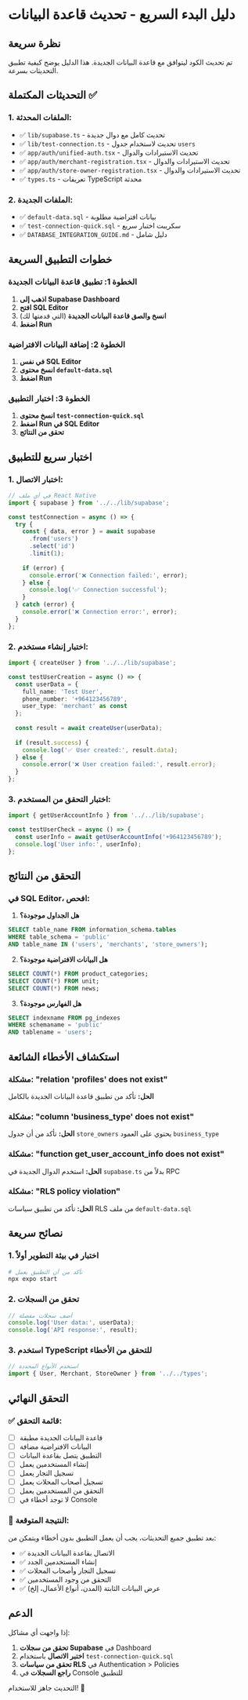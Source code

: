 # دليل البدء السريع - تحديث قاعدة البيانات

## نظرة سريعة

تم تحديث الكود ليتوافق مع قاعدة البيانات الجديدة. هذا الدليل يوضح كيفية تطبيق التحديثات بسرعة.

## التحديثات المكتملة ✅

### 1. الملفات المحدثة:
- ✅ `lib/supabase.ts` - تحديث كامل مع دوال جديدة
- ✅ `lib/test-connection.ts` - تحديث لاستخدام جدول `users`
- ✅ `app/auth/unified-auth.tsx` - تحديث الاستيرادات والدوال
- ✅ `app/auth/merchant-registration.tsx` - تحديث الاستيرادات والدوال
- ✅ `app/auth/store-owner-registration.tsx` - تحديث الاستيرادات والدوال
- ✅ `types.ts` - تعريفات TypeScript محدثة

### 2. الملفات الجديدة:
- ✅ `default-data.sql` - بيانات افتراضية مطلوبة
- ✅ `test-connection-quick.sql` - سكريبت اختبار سريع
- ✅ `DATABASE_INTEGRATION_GUIDE.md` - دليل شامل

## خطوات التطبيق السريعة

### الخطوة 1: تطبيق قاعدة البيانات الجديدة

1. **اذهب إلى Supabase Dashboard**
2. **افتح SQL Editor**
3. **انسخ والصق قاعدة البيانات الجديدة** (التي قدمتها لك)
4. **اضغط Run**

### الخطوة 2: إضافة البيانات الافتراضية

1. **في نفس SQL Editor**
2. **انسخ محتوى `default-data.sql`**
3. **اضغط Run**

### الخطوة 3: اختبار التطبيق

1. **انسخ محتوى `test-connection-quick.sql`**
2. **اضغط Run في SQL Editor**
3. **تحقق من النتائج**

## اختبار سريع للتطبيق

### 1. اختبار الاتصال:
```typescript
// في أي ملف React Native
import { supabase } from '../../lib/supabase';

const testConnection = async () => {
  try {
    const { data, error } = await supabase
      .from('users')
      .select('id')
      .limit(1);
    
    if (error) {
      console.error('❌ Connection failed:', error);
    } else {
      console.log('✅ Connection successful');
    }
  } catch (error) {
    console.error('❌ Connection error:', error);
  }
};
```

### 2. اختبار إنشاء مستخدم:
```typescript
import { createUser } from '../../lib/supabase';

const testUserCreation = async () => {
  const userData = {
    full_name: 'Test User',
    phone_number: '+964123456789',
    user_type: 'merchant' as const
  };
  
  const result = await createUser(userData);
  
  if (result.success) {
    console.log('✅ User created:', result.data);
  } else {
    console.error('❌ User creation failed:', result.error);
  }
};
```

### 3. اختبار التحقق من المستخدم:
```typescript
import { getUserAccountInfo } from '../../lib/supabase';

const testUserCheck = async () => {
  const userInfo = await getUserAccountInfo('+964123456789');
  console.log('User info:', userInfo);
};
```

## التحقق من النتائج

### في SQL Editor، افحص:

1. **هل الجداول موجودة؟**
```sql
SELECT table_name FROM information_schema.tables 
WHERE table_schema = 'public' 
AND table_name IN ('users', 'merchants', 'store_owners');
```

2. **هل البيانات الافتراضية موجودة؟**
```sql
SELECT COUNT(*) FROM product_categories;
SELECT COUNT(*) FROM unit;
SELECT COUNT(*) FROM news;
```

3. **هل الفهارس موجودة؟**
```sql
SELECT indexname FROM pg_indexes 
WHERE schemaname = 'public' 
AND tablename = 'users';
```

## استكشاف الأخطاء الشائعة

### مشكلة: "relation 'profiles' does not exist"
**الحل:** تأكد من تطبيق قاعدة البيانات الجديدة بالكامل

### مشكلة: "column 'business_type' does not exist"
**الحل:** تأكد من أن جدول `store_owners` يحتوي على العمود `business_type`

### مشكلة: "function get_user_account_info does not exist"
**الحل:** استخدم الدوال الجديدة في `supabase.ts` بدلاً من RPC

### مشكلة: "RLS policy violation"
**الحل:** تأكد من تطبيق سياسات RLS من ملف `default-data.sql`

## نصائح سريعة

### 1. اختبار في بيئة التطوير أولاً
```bash
# تأكد من أن التطبيق يعمل
npx expo start
```

### 2. تحقق من السجلات
```typescript
// أضف سجلات مفصلة
console.log('User data:', userData);
console.log('API response:', result);
```

### 3. استخدم TypeScript للتحقق من الأخطاء
```typescript
// استخدم الأنواع المحددة
import { User, Merchant, StoreOwner } from '../../types';
```

## التحقق النهائي

### ✅ قائمة التحقق:

- [ ] قاعدة البيانات الجديدة مطبقة
- [ ] البيانات الافتراضية مضافة
- [ ] التطبيق يتصل بقاعدة البيانات
- [ ] إنشاء المستخدمين يعمل
- [ ] تسجيل التجار يعمل
- [ ] تسجيل أصحاب المحلات يعمل
- [ ] التحقق من المستخدمين يعمل
- [ ] لا توجد أخطاء في Console

### 🎯 النتيجة المتوقعة:

بعد تطبيق جميع التحديثات، يجب أن يعمل التطبيق بدون أخطاء ويتمكن من:
- ✅ الاتصال بقاعدة البيانات الجديدة
- ✅ إنشاء المستخدمين الجدد
- ✅ تسجيل التجار وأصحاب المحلات
- ✅ التحقق من وجود المستخدمين
- ✅ عرض البيانات الثابتة (المدن، أنواع الأعمال، إلخ)

## الدعم

إذا واجهت أي مشاكل:

1. **تحقق من سجلات Supabase** في Dashboard
2. **اختبر الاتصال** باستخدام `test-connection-quick.sql`
3. **تحقق من سياسات RLS** في Authentication > Policies
4. **راجع السجلات** في Console للتطبيق

التحديث جاهز للاستخدام! 🚀 